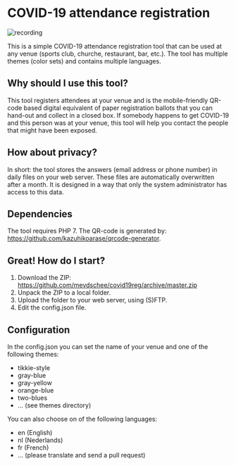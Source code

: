 # COVID-19 attendance registration

![recording](images/recording.gif)

This is a simple COVID-19 attendance registration tool that can be used at any venue (sports club, churche, restaurant, bar, etc.). The tool has multiple themes (color sets) and contains multiple languages.

## Why should I use this tool?

This tool registers attendees at your venue and is the mobile-friendly QR-code based digital equivalent of paper registration ballots that you can hand-out and collect in a closed box. If somebody happens to get COVID-19 and this person was at your venue, this tool will help you contact the people that might have been exposed.

## How about privacy?

In short: the tool stores the answers (email address or phone number) in daily files on your web server. These files are automatically overwritten after a month. It is designed in a way that only the system administrator has access to this data.

## Dependencies

The tool requires PHP 7. The QR-code is generated by: https://github.com/kazuhikoarase/qrcode-generator.

## Great! How do I start?

1. Download the ZIP: https://github.com/mevdschee/covid19reg/archive/master.zip
1. Unpack the ZIP to a local folder.
1. Upload the folder to your web server, using (S)FTP.
1. Edit the config.json file.

## Configuration

In the config.json you can set the name of your venue and one of the following themes:

- tikkie-style
- gray-blue
- gray-yellow
- orange-blue
- two-blues
- ...  (see themes directory)

You can also choose on of the following languages:

- en (English)
- nl (Nederlands)
- fr (French)
- ... (please translate and send a pull request)

